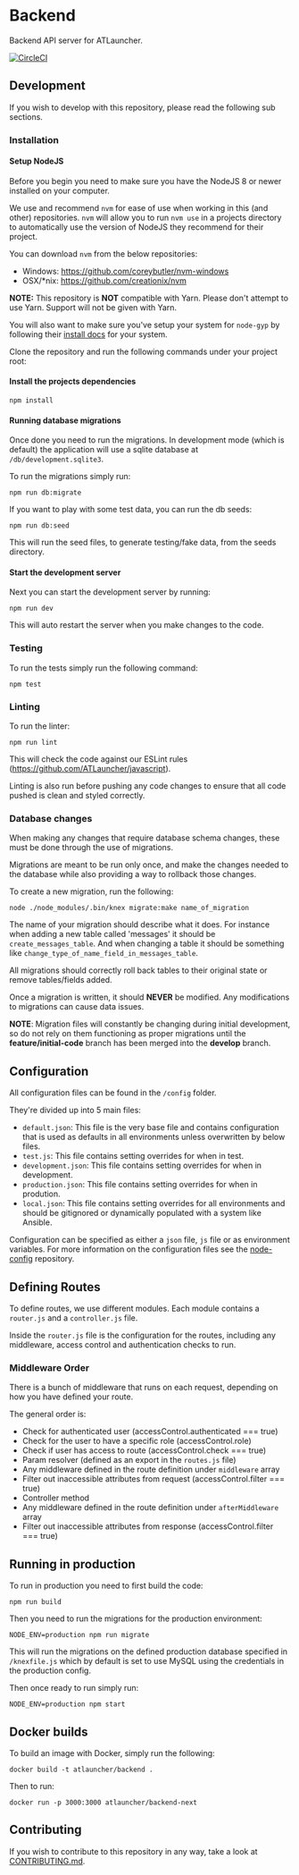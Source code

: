# Backend

Backend API server for ATLauncher.

[![CircleCI](https://circleci.com/gh/ATLauncher/backend.svg?style=svg)](https://circleci.com/gh/ATLauncher/backend)

## Development

If you wish to develop with this repository, please read the following sub sections.

### Installation

#### Setup NodeJS

Before you begin you need to make sure you have the NodeJS 8 or newer installed on your computer.

We use and recommend `nvm` for ease of use when working in this (and other) repositories. `nvm` will allow you to run
`nvm use` in a projects directory to automatically use the version of NodeJS they recommend for their project.

You can download `nvm` from the below repositories:

* Windows: <https://github.com/coreybutler/nvm-windows>
* OSX/\*nix: <https://github.com/creationix/nvm>

**NOTE:** This repository is **NOT** compatible with Yarn. Please don't attempt to use Yarn. Support will not be given
with Yarn.

You will also want to make sure you've setup your system for `node-gyp` by following their
[install docs](https://github.com/nodejs/node-gyp#installation) for your system.

Clone the repository and run the following commands under your project root:

#### Install the projects dependencies

```shell
npm install
```

#### Running database migrations

Once done you need to run the migrations. In development mode (which is default) the application will use a sqlite
database at `/db/development.sqlite3`.

To run the migrations simply run:

```shell
npm run db:migrate
```

If you want to play with some test data, you can run the db seeds:

```shell
npm run db:seed
```

This will run the seed files, to generate testing/fake data, from the seeds directory.

#### Start the development server

Next you can start the development server by running:

```shell
npm run dev
```

This will auto restart the server when you make changes to the code.

### Testing

To run the tests simply run the following command:

```shell
npm test
```

### Linting

To run the linter:

```shell
npm run lint
```

This will check the code against our ESLint rules (<https://github.com/ATLauncher/javascript>).

Linting is also run before pushing any code changes to ensure that all code pushed is clean and styled correctly.

### Database changes

When making any changes that require database schema changes, these must be done through the use of migrations.

Migrations are meant to be run only once, and make the changes needed to the database while also providing a way to
rollback those changes.

To create a new migration, run the following:

```shell
node ./node_modules/.bin/knex migrate:make name_of_migration
```

The name of your migration should describe what it does. For instance when adding a new table called 'messages' it
should be `create_messages_table`. And when changing a table it should be something like
`change_type_of_name_field_in_messages_table`.

All migrations should correctly roll back tables to their original state or remove tables/fields added.

Once a migration is written, it should **NEVER** be modified. Any modifications to migrations can cause data issues.

**NOTE**: Migration files will constantly be changing during initial development, so do not rely on them functioning as
proper migrations until the **feature/initial-code** branch has been merged into the **develop** branch.

## Configuration

All configuration files can be found in the `/config` folder.

They're divided up into 5 main files:

* `default.json`: This file is the very base file and contains configuration that is used as defaults in all
  environments unless overwritten by below files.
* `test.js`: This file contains setting overrides for when in test.
* `development.json`: This file contains setting overrides for when in development.
* `production.json`: This file contains setting overrides for when in prodution.
* `local.json`: This file contains setting overrides for all environments and should be gitignored or dynamically
  populated with a system like Ansible.

Configuration can be specified as either a `json` file, `js` file or as environment variables. For more information on
the configuration files see the [node-config](https://github.com/lorenwest/node-config) repository.

## Defining Routes

To define routes, we use different modules. Each module contains a `router.js` and a `controller.js` file.

Inside the `router.js` file is the configuration for the routes, including any middleware, access control and
authentication checks to run.

### Middleware Order

There is a bunch of middleware that runs on each request, depending on how you have defined your route.

The general order is:

* Check for authenticated user (accessControl.authenticated === true)
* Check for the user to have a specific role (accessControl.role)
* Check if user has access to route (accessControl.check === true)
* Param resolver (defined as an export in the `routes.js` file)
* Any middleware defined in the route definition under `middleware` array
* Filter out inaccessible attributes from request (accessControl.filter === true)
* Controller method
* Any middleware defined in the route definition under `afterMiddleware` array
* Filter out inaccessible attributes from response (accessControl.filter === true)

## Running in production

To run in production you need to first build the code:

```shell
npm run build
```

Then you need to run the migrations for the production environment:

```shell
NODE_ENV=production npm run migrate
```

This will run the migrations on the defined production database specified in `/knexfile.js` which by default is set to
use MySQL using the credentials in the production config.

Then once ready to run simply run:

```shell
NODE_ENV=production npm start
```

## Docker builds

To build an image with Docker, simply run the following:

```shell
docker build -t atlauncher/backend .
```

Then to run:

```shell
docker run -p 3000:3000 atlauncher/backend-next
```

## Contributing

If you wish to contribute to this repository in any way, take a look at [CONTRIBUTING.md](CONTRIBUTING.md).
